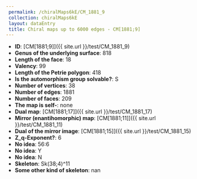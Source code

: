 ```yaml
--- 
 permalink: /chiralMaps6kE/CM_1881_9 
 collection: chiralMaps6kE
 layout: dataEntry
 title: Chiral maps up to 6000 edges - CM[1881;9]
---
```


- **ID**: [CM[1881;9]]({{ site.url }}/test/CM_1881_9)
- **Genus of the underlying surface**: 818
- **Length of the face**: 18
- **Valency**: 99
- **Length of the Petrie polygon**: 418
- **Is the automorphism group solvable?**: S
- **Number of vertices**: 38
- **Number of edges**: 1881
- **Number of faces**: 209
- **The map is self-**: none
- **Dual map**: [CM[1881;17]]({{ site.url }}/test/CM_1881_17)
- **Mirror (enantihomorphic) map**: [CM[1881;11]]({{ site.url }}/test/CM_1881_11)
- **Dual of the mirror image**: [CM[1881;15]]({{ site.url }}/test/CM_1881_15)
- **Z_q-Exponent?**: 6
- **No idea**:  56:6
- **No idea**: Y
- **No idea**: N
- **Skeleton**: Sk(38;4)^11
- **Some other kind of skeleton**: nan
